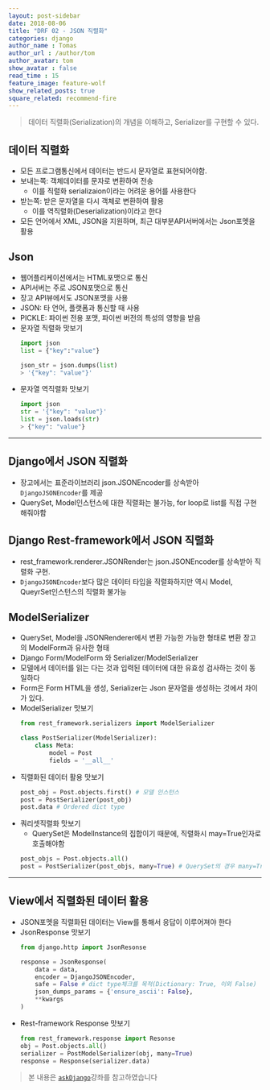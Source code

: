 ```yaml
---
layout: post-sidebar
date: 2018-08-06
title: "DRF 02 - JSON 직렬화"
categories: django
author_name : Tomas
author_url : /author/tom
author_avatar: tom
show_avatar : false
read_time : 15
feature_image: feature-wolf
show_related_posts: true
square_related: recommend-fire
---
```

> 데이터 직렬화(Serialization)의 개념을 이해하고, Serializer를 구현할 수 있다.

## 데이터 직렬화
* 모든 프로그램통신에서 데이터는 반드시 문자열로 표현되어야함.
* 보내는쪽: 객체데이터를 문자로 변환하여 전송
    * 이를 직렬화 serializaion이라는 어려운 용어를 사용한다
* 받는쪽: 받은 문자열을 다시 객체로 변환하여 활용
    * 이를 역직렬화(Deserialization)이라고 한다
* 모든 언어에서 XML, JSON을 지원하며, 최근 대부분API서버에서는 Json포멧을 활용

## Json
* 웹어플리케이션에서는 HTML포맷으로 통신
* API서버는 주로 JSON포맷으로 통신
* 장고 API뷰에서도 JSON포맷을 사용
* JSON: 타 언어, 플랫폼과 통신할 때 사용
* PICKLE: 파이썬 전용 포맷, 파이썬 버전의 특성의 영향을 받음
* 문자열 직렬화 맛보기
    ```python
    import json
    list = {"key":"value"}

    json_str = json.dumps(list)
    > '{"key": "value"}'
    ```
* 문자열 역직렬화 맛보기
    ```python
    import json
    str = '{"key": "value"}'
    list = json.loads(str)
    > {"key": "value"}
    ```
---

## Django에서 JSON 직렬화
* 장고에서는 표준라이브러리 json.JSONEncoder를 상속받아 `DjangoJSONEncoder`를 제공
* QuerySet, Model인스턴스에 대한 직렬화는 불가능, for loop로 list를 직접 구현해줘야함

## Django Rest-framework에서 JSON 직렬화
* rest_framework.renderer.JSONRender는 json.JSONEncoder를 상속받아 직렬화 구현. 
* `DjangoJSONEncoder`보다 많은 데이터 타입을 직렬화하지만 역시 Model, QueyrSet인스턴스의 직렬화 불가능

## ModelSerializer
* QuerySet, Model을 JSONRenderer에서 변환 가능한 가능한 형태로 변환 장고의 ModelForm과 유사한 형태
* Django Form/ModelForm 와 Serializer/ModelSerializer
* 모델에서 데이터를 읽는 다는 것과 입력된 데이터에 대한 유효성 검사하는 것이 동일하다
* Form은 Form HTML을 생성, Serializer는 Json 문자열을 생성하는 것에서 차이가 있다.
* ModelSerializer 맛보기
    ```python
    from rest_framework.serializers import ModelSerializer

    class PostSerializer(ModelSerializer):
        class Meta:
            model = Post
            fields = '__all__'
    ```
* 직렬화된 데이터 활용 맛보기
    ```python
    post_obj = Post.objects.first() # 모델 인스턴스
    post = PostSerializer(post_obj)
    post.data # Ordered dict type
    ```
* 쿼리셋직렬화 맛보기
    * QuerySet은 ModelInstance의 집합이기 때문에, 직렬화시 may=True인자로 호출해야함
    ```python
    post_objs = Post.objects.all()
    post = PostSerializer(post_objs, many=True) # QuerySet의 경우 many=True
    ```
---
## View에서 직렬화된 데이터 활용
* JSON포멧을 직렬화된 데이터는 View를 통해서 응답이 이루어져야 한다
* JsonResponse 맛보기
    ```python
    from django.http import JsonResonse

    response = JsonResponse(
        data = data,
        encoder = DjangoJSONEncoder,
        safe = False # dict type체크를 목적(Dictionary: True, 이외 False)
        json_dumps_params = {'ensure_ascii': False},
        **kwargs
    )
    ```
* Rest-framework Response 맛보기
    ```python
    from rest_framework.response import Resonse
    obj = Post.objects.all()
    serializer = PostModelSerializer(obj, many=True)
    response = Response(serializer.data)
    ```

> 본 내용은 [`askDjango`](https://www.askcompany.kr/)강좌를 참고하였습니다